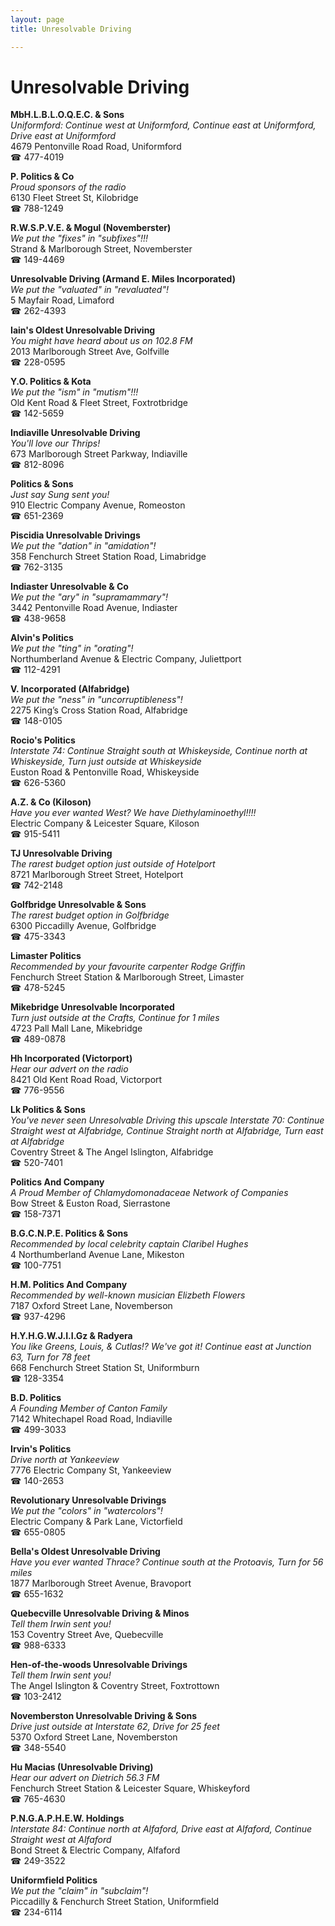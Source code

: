 ```yaml
---
layout: page 
title: Unresolvable Driving

---
```



# Unresolvable Driving


 **MbH.L.B.L.O.Q.E.C. & Sons**  
_Uniformford: Continue west at Uniformford, Continue east at Uniformford, Drive east at Uniformford_  
4679 Pentonville Road Road, Uniformford  
☎ 477-4019

**P. Politics & Co**  
_Proud sponsors of the radio_  
6130 Fleet Street St, Kilobridge  
☎ 788-1249

**R.W.S.P.V.E. & Mogul (Novemberster)**  
_We put the "fixes" in "subfixes"!!!_  
Strand & Marlborough Street, Novemberster  
☎ 149-4469

**Unresolvable Driving (Armand E. Miles Incorporated)**  
_We put the "valuated" in "revaluated"!_  
5 Mayfair Road, Limaford  
☎ 262-4393

**Iain's Oldest Unresolvable Driving**  
_You might have heard about us on 102.8 FM_  
2013 Marlborough Street Ave, Golfville  
☎ 228-0595

**Y.O. Politics & Kota**  
_We put the "ism" in "mutism"!!!_  
Old Kent Road & Fleet Street, Foxtrotbridge  
☎ 142-5659

**Indiaville Unresolvable Driving**  
_You'll love our Thrips!_  
673 Marlborough Street Parkway, Indiaville  
☎ 812-8096

**Politics & Sons**  
_Just say Sung sent you!_  
910 Electric Company Avenue, Romeoston  
☎ 651-2369

**Piscidia Unresolvable Drivings**  
_We put the "dation" in "amidation"!_  
358 Fenchurch Street Station Road, Limabridge  
☎ 762-3135

**Indiaster Unresolvable & Co**  
_We put the "ary" in "supramammary"!_  
3442 Pentonville Road Avenue, Indiaster  
☎ 438-9658

**Alvin's Politics**  
_We put the "ting" in "orating"!_  
Northumberland Avenue & Electric Company, Juliettport  
☎ 112-4291

**V. Incorporated (Alfabridge)**  
_We put the "ness" in "uncorruptibleness"!_  
2275 King’s Cross Station Road, Alfabridge  
☎ 148-0105

**Rocio's Politics**  
_Interstate 74: Continue Straight south at Whiskeyside, Continue north at Whiskeyside, Turn just outside at Whiskeyside_  
Euston Road & Pentonville Road, Whiskeyside  
☎ 626-5360

**A.Z. & Co (Kiloson)**  
_Have you ever wanted West? We have Diethylaminoethyl!!!!_  
Electric Company & Leicester Square, Kiloson  
☎ 915-5411

**TJ Unresolvable Driving**  
_The rarest budget option just outside of Hotelport_  
8721 Marlborough Street Street, Hotelport  
☎ 742-2148

**Golfbridge Unresolvable & Sons**  
_The rarest budget option in Golfbridge_  
6300 Piccadilly Avenue, Golfbridge  
☎ 475-3343

**Limaster Politics**  
_Recommended by your favourite carpenter Rodge Griffin_  
Fenchurch Street Station & Marlborough Street, Limaster  
☎ 478-5245

**Mikebridge Unresolvable Incorporated**  
_Turn just outside at the Crafts, Continue for 1 miles_  
4723 Pall Mall Lane, Mikebridge  
☎ 489-0878

**Hh Incorporated (Victorport)**  
_Hear our advert on the radio_  
8421 Old Kent Road Road, Victorport  
☎ 776-9556

**Lk Politics & Sons**  
_You've never seen Unresolvable Driving this upscale 
Interstate 70: Continue Straight west at Alfabridge, Continue Straight north at Alfabridge, Turn east at Alfabridge_  
Coventry Street & The Angel Islington, Alfabridge  
☎ 520-7401

**Politics And Company**  
_A Proud Member of Chlamydomonadaceae Network of Companies_  
Bow Street & Euston Road, Sierrastone  
☎ 158-7371

**B.G.C.N.P.E. Politics & Sons**  
_Recommended by local celebrity captain Claribel Hughes_  
4 Northumberland Avenue Lane, Mikeston  
☎ 100-7751

**H.M. Politics And Company**  
_Recommended by well-known musician Elizbeth Flowers_  
7187 Oxford Street Lane, Novemberson  
☎ 937-4296

**H.Y.H.G.W.J.I.I.Gz & Radyera**  
_You like Greens, Louis, & Cutlas!? We've got it! 
Continue east at Junction 63, Turn for 78 feet_  
668 Fenchurch Street Station St, Uniformburn  
☎ 128-3354

**B.D. Politics**  
_A Founding Member of Canton Family_  
7142 Whitechapel Road Road, Indiaville  
☎ 499-3033

**Irvin's Politics**  
_Drive north at Yankeeview_  
7776 Electric Company St, Yankeeview  
☎ 140-2653

**Revolutionary Unresolvable Drivings**  
_We put the "colors" in "watercolors"!_  
Electric Company & Park Lane, Victorfield  
☎ 655-0805

**Bella's Oldest Unresolvable Driving**  
_Have you ever wanted Thrace? 
Continue south at the Protoavis, Turn for 56 miles_  
1877 Marlborough Street Avenue, Bravoport  
☎ 655-1632

**Quebecville Unresolvable Driving & Minos**  
_Tell them Irwin sent you!_  
153 Coventry Street Ave, Quebecville  
☎ 988-6333

**Hen-of-the-woods Unresolvable Drivings**  
_Tell them Irwin sent you!_  
The Angel Islington & Coventry Street, Foxtrottown  
☎ 103-2412

**Novemberston Unresolvable Driving & Sons**  
_Drive just outside at Interstate 62, Drive for 25 feet_  
5370 Oxford Street Lane, Novemberston  
☎ 348-5540

**Hu Macias (Unresolvable Driving)**  
_Hear our advert on Dietrich 56.3 FM_  
Fenchurch Street Station & Leicester Square, Whiskeyford  
☎ 765-4630

**P.N.G.A.P.H.E.W. Holdings**  
_Interstate 84: Continue north at Alfaford, Drive east at Alfaford, Continue Straight west at Alfaford_  
Bond Street & Electric Company, Alfaford  
☎ 249-3522

**Uniformfield Politics**  
_We put the "claim" in "subclaim"!_  
Piccadilly & Fenchurch Street Station, Uniformfield  
☎ 234-6114


